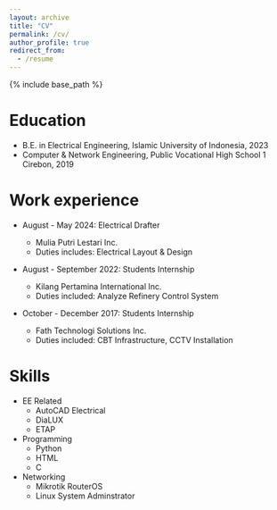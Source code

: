 ```yaml
---
layout: archive
title: "CV"
permalink: /cv/
author_profile: true
redirect_from:
  - /resume
---
```


{% include base_path %}

Education
======
* B.E. in Electrical Engineering, Islamic University of Indonesia, 2023
* Computer & Network Engineering, Public Vocational High School 1 Cirebon, 2019

Work experience
======
* August - May 2024: Electrical Drafter
  * Mulia Putri Lestari Inc.
  * Duties includes: Electrical Layout & Design

* August - September 2022: Students Internship
  * Kilang Pertamina International Inc.
  * Duties included: Analyze Refinery Control System

* October - December 2017: Students Internship
  * Fath Technologi Solutions Inc.
  * Duties included: CBT Infrastructure, CCTV Installation
  
Skills
======
* EE Related
  * AutoCAD Electrical
  * DiaLUX
  * ETAP
* Programming
  * Python
  * HTML
  * C
* Networking
  * Mikrotik RouterOS
  * Linux System Adminstrator
